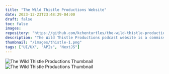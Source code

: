 ```yaml
---
title: "The Wild Thistle Productions Website"
date: 2023-12-23T23:48:29-04:00
draft: false
toc: false
images: 
repository: "https://github.com/kchenturtles/the-wild-thistle-productions"
description: "The Wild Thistle Productions podcast website is a commissioned  project written in NextJs. It uses the Spotify API to automatically update content. The website lists all episodes and shows from the podcast in a modular format. I designed and coded the website from scratch."
thumbnail: "/images/thistle-1.png"
tags: ["UI/UX", "APIs", "NextJS"]
---
```


![The Wild Thistle Productions Thumbnail](/images/thistle-1.png)
![The Wild Thistle Productions Thumbnail](/images/thistle-2.png)